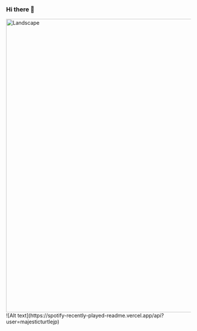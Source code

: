 ### Hi there 👋
<img align = "right" alt = "Landscape" width = "800" src = "https://imgur.com/a/SZZ4kZP">
![Alt text](https://spotify-recently-played-readme.vercel.app/api?user=majesticturtlejp)


<!--
**Coincadink/Coincadink** is a ✨ _special_ ✨ repository because its `README.md` (this file) appears on your GitHub profile.

Here are some ideas to get you started:

- 🔭 I’m currently working on ...
- 🌱 I’m currently learning ...
- 👯 I’m looking to collaborate on ...
- 🤔 I’m looking for help with ...
- 💬 Ask me about ...
- 📫 How to reach me: ...
- 😄 Pronouns: ...
- ⚡ Fun fact: ...
-->
